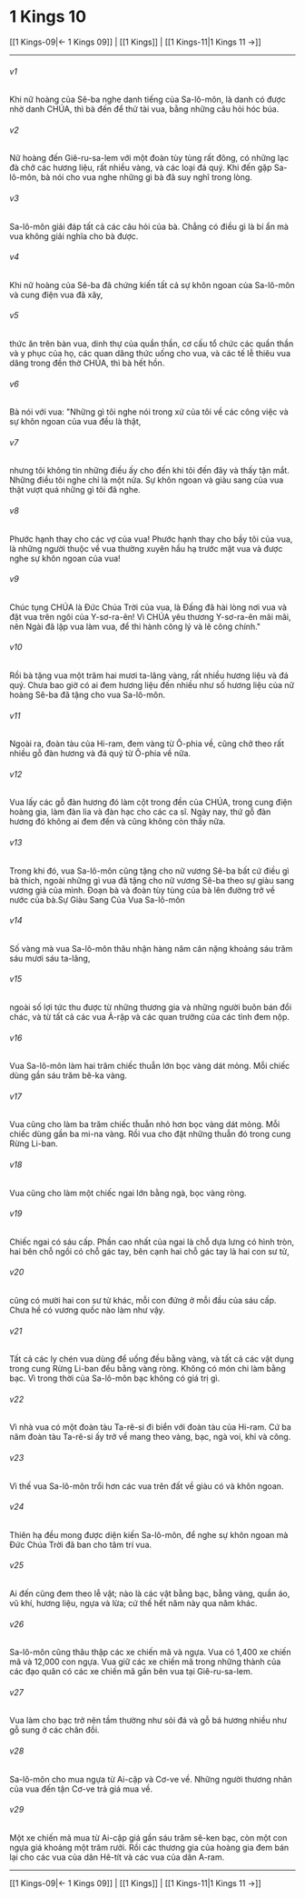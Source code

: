 # 1 Kings 10

[[1 Kings-09|← 1 Kings 09]] | [[1 Kings]] | [[1 Kings-11|1 Kings 11 →]]
***



###### v1 
Khi nữ hoàng của Sê-ba nghe danh tiếng của Sa-lô-môn, là danh có được nhờ danh CHÚA, thì bà đến để thử tài vua, bằng những câu hỏi hóc búa. 

###### v2 
Nữ hoàng đến Giê-ru-sa-lem với một đoàn tùy tùng rất đông, có những lạc đà chở các hương liệu, rất nhiều vàng, và các loại đá quý. Khi đến gặp Sa-lô-môn, bà nói cho vua nghe những gì bà đã suy nghĩ trong lòng. 

###### v3 
Sa-lô-môn giải đáp tất cả các câu hỏi của bà. Chẳng có điều gì là bí ẩn mà vua không giải nghĩa cho bà được. 

###### v4 
Khi nữ hoàng của Sê-ba đã chứng kiến tất cả sự khôn ngoan của Sa-lô-môn và cung điện vua đã xây, 

###### v5 
thức ăn trên bàn vua, dinh thự của quần thần, cơ cấu tổ chức các quần thần và y phục của họ, các quan dâng thức uống cho vua, và các tế lễ thiêu vua dâng trong đền thờ CHÚA, thì bà hết hồn. 

###### v6 
Bà nói với vua: "Những gì tôi nghe nói trong xứ của tôi về các công việc và sự khôn ngoan của vua đều là thật, 

###### v7 
nhưng tôi không tin những điều ấy cho đến khi tôi đến đây và thấy tận mắt. Những điều tôi nghe chỉ là một nửa. Sự khôn ngoan và giàu sang của vua thật vượt quá những gì tôi đã nghe. 

###### v8 
Phước hạnh thay cho các vợ của vua! Phước hạnh thay cho bầy tôi của vua, là những người thuộc về vua thường xuyên hầu hạ trước mặt vua và được nghe sự khôn ngoan của vua! 

###### v9 
Chúc tụng CHÚA là Đức Chúa Trời của vua, là Đấng đã hài lòng nơi vua và đặt vua trên ngôi của Y-sơ-ra-ên! Vì CHÚA yêu thương Y-sơ-ra-ên mãi mãi, nên Ngài đã lập vua làm vua, để thi hành công lý và lẽ công chính." 

###### v10 
Rồi bà tặng vua một trăm hai mươi ta-lâng vàng, rất nhiều hương liệu và đá quý. Chưa bao giờ có ai đem hương liệu đến nhiều như số hương liệu của nữ hoàng Sê-ba đã tặng cho vua Sa-lô-môn. 

###### v11 
Ngoài ra, đoàn tàu của Hi-ram, đem vàng từ Ô-phia về, cũng chở theo rất nhiều gỗ đàn hương và đá quý từ Ô-phia về nữa. 

###### v12 
Vua lấy các gỗ đàn hương đó làm cột trong đền của CHÚA, trong cung điện hoàng gia, làm đàn lia và đàn hạc cho các ca sĩ. Ngày nay, thứ gỗ đàn hương đó không ai đem đến và cũng không còn thấy nữa. 

###### v13 
Trong khi đó, vua Sa-lô-môn cũng tặng cho nữ vương Sê-ba bất cứ điều gì bà thích, ngoài những gì vua đã tặng cho nữ vương Sê-ba theo sự giàu sang vương giả của mình. Đoạn bà và đoàn tùy tùng của bà lên đường trở về nước của bà.Sự Giàu Sang Của Vua Sa-lô-môn 

###### v14 
Số vàng mà vua Sa-lô-môn thâu nhận hàng năm cân nặng khoảng sáu trăm sáu mươi sáu ta-lâng, 

###### v15 
ngoài số lợi tức thu được từ những thương gia và những người buôn bán đổi chác, và từ tất cả các vua Ả-rập và các quan trưởng của các tỉnh đem nộp. 

###### v16 
Vua Sa-lô-môn làm hai trăm chiếc thuẫn lớn bọc vàng dát mỏng. Mỗi chiếc dùng gần sáu trăm bê-ka vàng. 

###### v17 
Vua cũng cho làm ba trăm chiếc thuẫn nhỏ hơn bọc vàng dát mỏng. Mỗi chiếc dùng gần ba mi-na vàng. Rồi vua cho đặt những thuẫn đó trong cung Rừng Li-ban. 

###### v18 
Vua cũng cho làm một chiếc ngai lớn bằng ngà, bọc vàng ròng. 

###### v19 
Chiếc ngai có sáu cấp. Phần cao nhất của ngai là chỗ dựa lưng có hình tròn, hai bên chỗ ngồi có chỗ gác tay, bên cạnh hai chỗ gác tay là hai con sư tử, 

###### v20 
cũng có mười hai con sư tử khác, mỗi con đứng ở mỗi đầu của sáu cấp. Chưa hề có vương quốc nào làm như vậy. 

###### v21 
Tất cả các ly chén vua dùng để uống đều bằng vàng, và tất cả các vật dụng trong cung Rừng Li-ban đều bằng vàng ròng. Không có món chi làm bằng bạc. Vì trong thời của Sa-lô-môn bạc không có giá trị gì. 

###### v22 
Vì nhà vua có một đoàn tàu Ta-rê-si đi biển với đoàn tàu của Hi-ram. Cứ ba năm đoàn tàu Ta-rê-si ấy trở về mang theo vàng, bạc, ngà voi, khỉ và công. 

###### v23 
Vì thế vua Sa-lô-môn trổi hơn các vua trên đất về giàu có và khôn ngoan. 

###### v24 
Thiên hạ đều mong được diện kiến Sa-lô-môn, để nghe sự khôn ngoan mà Đức Chúa Trời đã ban cho tâm trí vua. 

###### v25 
Ai đến cũng đem theo lễ vật; nào là các vật bằng bạc, bằng vàng, quần áo, vũ khí, hương liệu, ngựa và lừa; cứ thế hết năm này qua năm khác. 

###### v26 
Sa-lô-môn cũng thâu thập các xe chiến mã và ngựa. Vua có 1,400 xe chiến mã và 12,000 con ngựa. Vua giữ các xe chiến mã trong những thành của các đạo quân có các xe chiến mã gần bên vua tại Giê-ru-sa-lem. 

###### v27 
Vua làm cho bạc trở nên tầm thường như sỏi đá và gỗ bá hương nhiều như gỗ sung ở các chân đồi. 

###### v28 
Sa-lô-môn cho mua ngựa từ Ai-cập và Cơ-ve về. Những người thương nhân của vua đến tận Cơ-ve trả giá mua về. 

###### v29 
Một xe chiến mã mua từ Ai-cập giá gần sáu trăm sê-ken bạc, còn một con ngựa giá khoảng một trăm rưởi. Rồi các thương gia của hoàng gia đem bán lại cho các vua của dân Hê-tít và các vua của dân A-ram.

***
[[1 Kings-09|← 1 Kings 09]] | [[1 Kings]] | [[1 Kings-11|1 Kings 11 →]]
